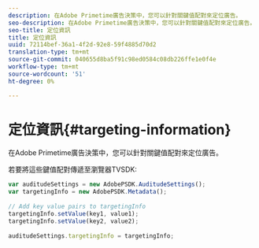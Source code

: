 ```yaml
---
description: 在Adobe Primetime廣告決策中，您可以針對關鍵值配對來定位廣告。
seo-description: 在Adobe Primetime廣告決策中，您可以針對關鍵值配對來定位廣告。
seo-title: 定位資訊
title: 定位資訊
uuid: 72114bef-36a1-4f2d-92e8-59f4885d70d2
translation-type: tm+mt
source-git-commit: 040655d8ba5f91c98ed0584c08db226ffe1e0f4e
workflow-type: tm+mt
source-wordcount: '51'
ht-degree: 0%

---
```



# 定位資訊{#targeting-information}

在Adobe Primetime廣告決策中，您可以針對關鍵值配對來定位廣告。

若要將這些鍵值配對傳遞至瀏覽器TVSDK:

```js
var auditudeSettings = new AdobePSDK.AuditudeSettings(); 
var targetingInfo = new AdobePSDK.Metadata(); 
 
// Add key value pairs to targetingInfo 
targetingInfo.setValue(key1, value1); 
targetingInfo.setValue(key2, value2); 
 
auditudeSettings.targetingInfo = targetingInfo;
```


